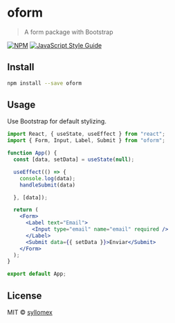# oform

> A form package with Bootstrap

[![NPM](https://img.shields.io/npm/v/oform.svg)](https://www.npmjs.com/package/oform) [![JavaScript Style Guide](https://img.shields.io/badge/code_style-standard-brightgreen.svg)](https://standardjs.com)

## Install

```bash
npm install --save oform
```

## Usage

Use Bootstrap for default stylizing.

```jsx
import React, { useState, useEffect } from "react";
import { Form, Input, Label, Submit } from "oform";

function App() {
  const [data, setData] = useState(null);

  useEffect(() => {
    console.log(data);
    handleSubmit(data)

  }, [data]);

  return (
    <Form>
      <Label text="Email">
        <Input type="email" name="email" required />
      </Label>
      <Submit data={{ setData }}>Enviar</Submit>
    </Form>
  );
}

export default App;
```

## License

MIT © [syllomex](https://github.com/syllomex)

